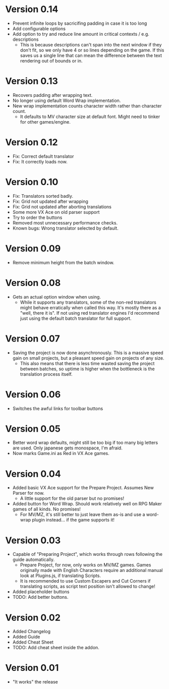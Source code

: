 # Version 0.14
+ Prevent infinite loops by sacricifing padding in case it is too long
+ Add configurable options
+ Add option to try and reduce line amount in critical contexts / e.g. descriptions
    + This is because descriptions can't span into the next window if they don't fit, so we only have 4 or so lines depending on the game. If this saves us a single line that can mean the difference between the text rendering out of bounds or in.

# Version 0.13
+ Recovers padding after wrapping text.
+ No longer using default Word Wrap implementation.
+ New wrap implementation counts character width rather than character count.
    + It defaults to MV character size at default font. Might need to tinker for other games/engine.

# Version 0.12
+ Fix: Correct default translator
+ Fix: It correctly loads now.


# Version 0.10
+ Fix: Translators sorted badly.
+ Fix: Grid not updated after wrapping
+ Fix: Grid not updated after aborting translations
+ Some more VX Ace on old parser support
+ Try to order the buttons
+ Removed most unnecessary performance checks.
+ Known bugs: Wrong translator selected by default.

# Version 0.09
+ Remove minimum height from the batch window.

# Version 0.08
+ Gets an actual option window when using.
    + While it supports any translators, some of the non-red translators might behave erratically when called this way. It's mostly there as a "well, there it is". If not using red translator engines I'd recommend just using the default batch translator for full support.

# Version 0.07
+ Saving the project is now done asynchronously. This is a massive speed gain on small projects, but a pleasant speed gain on projects of any size.
    + This also means that there is less time wasted saving the project between batches, so uptime is higher when the bottleneck is the translation process itself.

# Version 0.06
+ Switches the awful links for toolbar buttons

# Version 0.05
+ Better word wrap defaults, might still be too big if too many big letters are used. Only japanese gets monospace, I'm afraid.
+ Now marks Game.ini as Red in VX Ace games.

# Version 0.04
+ Added basic VX Ace support for the Prepare Project. Assumes New Parser for now.
    + A little support for the old parser but no promises!
+ Added button for Word Wrap. Should work relatively well on RPG Maker games of all kinds. No promises!
    + For MV/MZ, it's still better to just leave them as-is and use a word-wrap plugin instead... if the game supports it!

# Version 0.03
+ Capable of "Preparing Project", which works through rows following the guide automatically.
    + Prepare Project, for now, only works on MV/MZ games. Games originally made with English Characters require an additional manual look at Plugins.js, if translating Scripts.
    + It is recommended to use Custom Escapers and Cut Corners if translating scripts, as script text position isn't allowed to change!
+ Added placeholder buttons
+ TODO: Add better buttons.

# Version 0.02
+ Added Changelog
+ Added Guide
+ Added Cheat Sheet
+ TODO: Add cheat sheet inside the addon.

# Version 0.01
+ "It works" the release